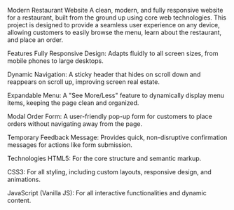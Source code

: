 Modern Restaurant Website
A clean, modern, and fully responsive website for a restaurant, built from the ground up using core web technologies. This project is designed to provide a seamless user experience on any device, allowing customers to easily browse the menu, learn about the restaurant, and place an order.

Features
Fully Responsive Design: Adapts fluidly to all screen sizes, from mobile phones to large desktops.

Dynamic Navigation: A sticky header that hides on scroll down and reappears on scroll up, improving screen real estate.

Expandable Menu: A "See More/Less" feature to dynamically display menu items, keeping the page clean and organized.

Modal Order Form: A user-friendly pop-up form for customers to place orders without navigating away from the page.

Temporary Feedback Message: Provides quick, non-disruptive confirmation messages for actions like form submission.

Technologies
HTML5: For the core structure and semantic markup.

CSS3: For all styling, including custom layouts, responsive design, and animations.

JavaScript (Vanilla JS): For all interactive functionalities and dynamic content.
